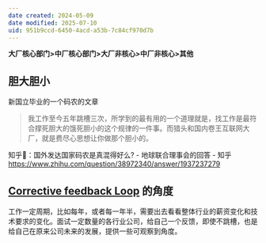 ```yaml
---
date created: 2024-05-09
date modified: 2025-07-10
uid: 951b9ccd-6450-4acd-a53b-7c84cf970d7b
---
```

<!-- more -->

**大厂核心部门>中厂核心部门>大厂非核心>中厂非核心>其他**

## 胆大胆小

新国立毕业的一个码农的文章

> 我工作至今五年跳槽三次，所学到的最有用的一个道理就是，找工作是最符合撑死胆大的饿死胆小的这个规律的一件事。而猎头和国内卷王互联网大厂，就是费尽心思想让你做那个胆小的。

知乎📖：国外发达国家码农是真混得好么? - 地球联合理事会的回答 - 知乎  
https://www.zhihu.com/question/38972340/answer/1937237279

## [Corrective feedback Loop](Corrective%20feedback%20Loop.md) 的角度

工作一定周期，比如每年，或者每一年半，需要出去看看整体行业的薪资变化和技术要求的变化。面试一定数量的各行业公司，给自己一个反馈，即使不跳槽，也是给自己在原来公司未来的发展，提供一些可观察到角度。
